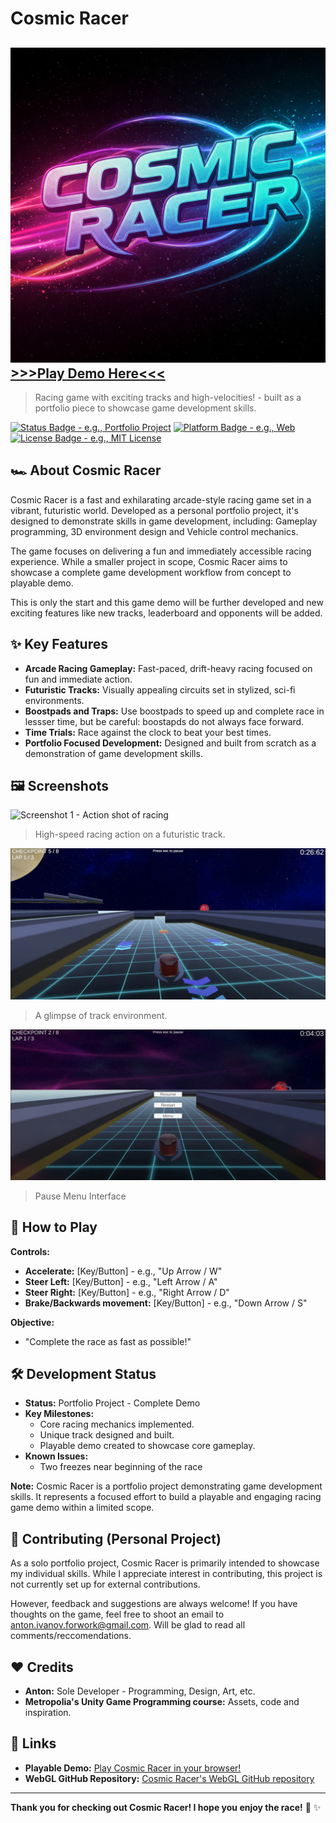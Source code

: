 # Cosmic Racer

## ![Game Banner](./PromoMaterial/SpaceRacerLogo.jpg)[>>>Play Demo Here<<<](https://cosmical-racer.netlify.app/)

>  Racing game with exciting tracks and high-velocities! - built as a portfolio piece to showcase game development skills.

[![Status Badge - e.g., Portfolio Project](https://img.shields.io/badge/status-portfolio%20project-blue)](#development-status)
[![Platform Badge - e.g., Web](https://img.shields.io/badge/platform-Web-blue)](#how-to-play)
[![License Badge - e.g., MIT License](https://img.shields.io/badge/license-MIT-green)](./LICENSE)

## 🏎️ About Cosmic Racer

Cosmic Racer is a fast and exhilarating arcade-style racing game set in a vibrant, futuristic world.  Developed as a personal portfolio project, it's designed to demonstrate skills in game development, including: Gameplay programming,  3D environment design and Vehicle control mechanics.

The game focuses on delivering a fun and immediately accessible racing experience. While a smaller project in scope, Cosmic Racer aims to showcase a complete game development workflow from concept to playable demo.

This is only the start and this game demo will be further developed and new exciting features like new tracks, leaderboard and opponents will be added.

## ✨ Key Features

* **Arcade Racing Gameplay:**  Fast-paced, drift-heavy racing focused on fun and immediate action.
* **Futuristic Tracks:**  Visually appealing circuits set in stylized, sci-fi environments.
* **Boostpads and Traps:**  Use boostpads to speed up and complete race in lessser time, but be careful: boostapds do not always face forward.
* **Time Trials:**  Race against the clock to beat your best times.
* **Portfolio Focused Development:**  Designed and built from scratch as a demonstration of game development skills.

## 🖼️ Screenshots

![Screenshot 1 - Action shot of racing](./PromoMaterial/CosmicRacer_Screenshot1.png)
>  High-speed racing action on a futuristic track.

![Screenshot 2 - Boostapds and Traps](./PromoMaterial/CosmicRacer_Screenshot2.png)
>  A glimpse of track environment.

![Screenshot 3 - Pause menu](./PromoMaterial/CosmicRacer_Screenshot3.png)
> Pause Menu Interface


## 🚀 How to Play

**Controls:**

* **Accelerate:** [Key/Button] - e.g., "Up Arrow / W"
* **Steer Left:** [Key/Button] - e.g., "Left Arrow / A"
* **Steer Right:** [Key/Button] - e.g., "Right Arrow / D"
* **Brake/Backwards movement:** [Key/Button] - e.g., "Down Arrow / S"

**Objective:**

* "Complete the race as fast as possible!"

## 🛠️ Development Status

* **Status:** Portfolio Project - Complete Demo
* **Key Milestones:**
    * Core racing mechanics implemented.
    * Unique track designed and built.
    * Playable demo created to showcase core gameplay.
* **Known Issues:**
    * Two freezes near beginning of the race

**Note:**  Cosmic Racer is a portfolio project demonstrating game development skills.  It represents a focused effort to build a playable and engaging racing game demo within a limited scope.

## 🤝 Contributing (Personal Project)

As a solo portfolio project, Cosmic Racer is primarily intended to showcase my individual skills.  While I appreciate interest in contributing, this project is not currently set up for external contributions.

However, feedback and suggestions are always welcome! If you have thoughts on the game, feel free to shoot an email to anton.ivanov.forwork@gmail.com. Will be glad to read all comments/reccomendations.

## ❤️ Credits

* **Anton:**  Sole Developer - Programming, Design, Art, etc.
* **Metropolia's Unity Game Programming course:** Assets, code and inspiration.

## 🔗 Links

* **Playable Demo:** [Play Cosmic Racer in your browser!](https://cosmical-racer.netlify.app/)
* **WebGL GitHub Repository:** [Cosmic Racer's WebGL GitHub repository](https://github.com/gluck243/Cosmic-Racer-WebGL)

---

**Thank you for checking out Cosmic Racer!  I hope you enjoy the race!**  🚀 ✨